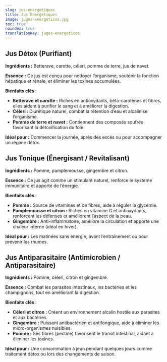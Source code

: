 ```yaml
---
slug: jus-energetiques
title: Jus Énergétiques
image: jugos-energeticos.jpg
toc: true
noindex: true
translationKey: jugos-energeticos
---
```


## Jus Détox (Purifiant)

**Ingrédients :** Betterave, carotte, céleri, pomme de terre, jus de navet.

**Essence :** Ce jus est conçu pour nettoyer l’organisme, soutenir la fonction hépatique et rénale, et éliminer les toxines accumulées.

**Bienfaits clés :**
- **Betterave et carotte :** Riches en antioxydants, bêta-carotènes et fibres, elles aident à purifier le sang et à améliorer la digestion.
- **Céleri :** Diurétique naturel, combat la rétention d’eau et alcalinise l’organisme.
- **Pomme de terre et navet :** Contiennent des composés soufrés favorisant la détoxification du foie.

**Idéal pour :** Commencer la journée, après des excès ou pour accompagner un régime détox.

## Jus Tonique (Énergisant / Revitalisant)

**Ingrédients :** Pomme, pamplemousse, gingembre et citron.

**Essence :** Ce jus agit comme un stimulant naturel, renforce le système immunitaire et apporte de l’énergie.

**Bienfaits clés :**
- **Pomme :** Source de vitamines et de fibres, aide à réguler la glycémie.
- **Pamplemousse et citron :** Riches en vitamine C et antioxydants, renforcent les défenses et améliorent l’aspect de la peau.
- **Gingembre :** Anti-inflammatoire, améliore la circulation et apporte une chaleur interne (idéal en hiver).

**Idéal pour :** Les matinées sans énergie, avant l’entraînement ou pour prévenir les rhumes.

## Jus Antiparasitaire (Antimicrobien / Antiparasitaire)

**Ingrédients :** Pomme, céleri, citron et gingembre.

**Essence :** Combat les parasites intestinaux, les bactéries et les champignons, tout en améliorant la digestion.

**Bienfaits clés :**
- **Céleri et citron :** Créent un environnement alcalin hostile aux parasites et aux bactéries.
- **Gingembre :** Puissant antibactérien et antifongique, aide à éliminer les micro-organismes nuisibles.
- **Pomme :** Ses fibres (pectine) favorisent le transit intestinal, aidant à éliminer les toxines.

**Idéal pour :** Une consommation à jeun pendant quelques jours comme traitement détox ou lors des changements de saison.
